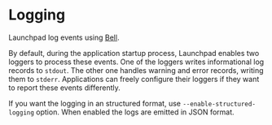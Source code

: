 # Logging

Launchpad log events using [Bell](https://github.com/ba-st/Bell).

By default, during the application startup process, Launchpad enables two loggers
to process these events. One of the loggers writes informational log records to
`stdout`. The other one handles warning and error records, writing them to `stderr`.
Applications can freely configure their loggers if they want to report these events
differently.

If you want the logging in an structured format, use `--enable-structured-logging`
option. When enabled the logs are emitted in JSON format.
